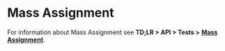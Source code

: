 # Mass Assignment

For information about Mass Assignment see **TD;LR > API > Tests >** [**Mass Assignment**](api/tests/mass-assignment.md).
